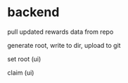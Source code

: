 # backend

pull updated rewards data from repo

generate root, write to dir, upload to git

set root (ui)

claim (ui)
